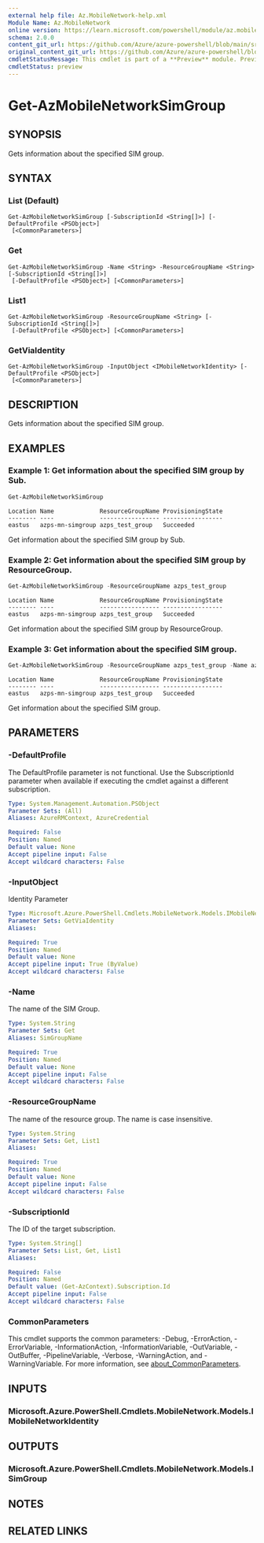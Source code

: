 ```yaml
---
external help file: Az.MobileNetwork-help.xml
Module Name: Az.MobileNetwork
online version: https://learn.microsoft.com/powershell/module/az.mobilenetwork/get-azmobilenetworksimgroup
schema: 2.0.0
content_git_url: https://github.com/Azure/azure-powershell/blob/main/src/MobileNetwork/MobileNetwork/help/Get-AzMobileNetworkSimGroup.md
original_content_git_url: https://github.com/Azure/azure-powershell/blob/main/src/MobileNetwork/MobileNetwork/help/Get-AzMobileNetworkSimGroup.md
cmdletStatusMessage: This cmdlet is part of a **Preview** module. Preview versions aren't recommended for use in production environments. For more information, see https://aka.ms/azps-refstatus.
cmdletStatus: preview
---
```

# Get-AzMobileNetworkSimGroup

## SYNOPSIS
Gets information about the specified SIM group.

## SYNTAX

### List (Default)
```
Get-AzMobileNetworkSimGroup [-SubscriptionId <String[]>] [-DefaultProfile <PSObject>]
 [<CommonParameters>]
```

### Get
```
Get-AzMobileNetworkSimGroup -Name <String> -ResourceGroupName <String> [-SubscriptionId <String[]>]
 [-DefaultProfile <PSObject>] [<CommonParameters>]
```

### List1
```
Get-AzMobileNetworkSimGroup -ResourceGroupName <String> [-SubscriptionId <String[]>]
 [-DefaultProfile <PSObject>] [<CommonParameters>]
```

### GetViaIdentity
```
Get-AzMobileNetworkSimGroup -InputObject <IMobileNetworkIdentity> [-DefaultProfile <PSObject>]
 [<CommonParameters>]
```

## DESCRIPTION
Gets information about the specified SIM group.

## EXAMPLES

### Example 1: Get information about the specified SIM group by Sub.
```powershell
Get-AzMobileNetworkSimGroup
```

```output
Location Name             ResourceGroupName ProvisioningState
-------- ----             ----------------- -----------------
eastus   azps-mn-simgroup azps_test_group   Succeeded
```

Get information about the specified SIM group by Sub.

### Example 2: Get information about the specified SIM group by ResourceGroup.
```powershell
Get-AzMobileNetworkSimGroup -ResourceGroupName azps_test_group
```

```output
Location Name             ResourceGroupName ProvisioningState
-------- ----             ----------------- -----------------
eastus   azps-mn-simgroup azps_test_group   Succeeded
```

Get information about the specified SIM group by ResourceGroup.

### Example 3: Get information about the specified SIM group.
```powershell
Get-AzMobileNetworkSimGroup -ResourceGroupName azps_test_group -Name azps-mn-simgroup
```

```output
Location Name             ResourceGroupName ProvisioningState
-------- ----             ----------------- -----------------
eastus   azps-mn-simgroup azps_test_group   Succeeded
```

Get information about the specified SIM group.

## PARAMETERS

### -DefaultProfile
The DefaultProfile parameter is not functional.
Use the SubscriptionId parameter when available if executing the cmdlet against a different subscription.

```yaml
Type: System.Management.Automation.PSObject
Parameter Sets: (All)
Aliases: AzureRMContext, AzureCredential

Required: False
Position: Named
Default value: None
Accept pipeline input: False
Accept wildcard characters: False
```

### -InputObject
Identity Parameter

```yaml
Type: Microsoft.Azure.PowerShell.Cmdlets.MobileNetwork.Models.IMobileNetworkIdentity
Parameter Sets: GetViaIdentity
Aliases:

Required: True
Position: Named
Default value: None
Accept pipeline input: True (ByValue)
Accept wildcard characters: False
```

### -Name
The name of the SIM Group.

```yaml
Type: System.String
Parameter Sets: Get
Aliases: SimGroupName

Required: True
Position: Named
Default value: None
Accept pipeline input: False
Accept wildcard characters: False
```

### -ResourceGroupName
The name of the resource group.
The name is case insensitive.

```yaml
Type: System.String
Parameter Sets: Get, List1
Aliases:

Required: True
Position: Named
Default value: None
Accept pipeline input: False
Accept wildcard characters: False
```

### -SubscriptionId
The ID of the target subscription.

```yaml
Type: System.String[]
Parameter Sets: List, Get, List1
Aliases:

Required: False
Position: Named
Default value: (Get-AzContext).Subscription.Id
Accept pipeline input: False
Accept wildcard characters: False
```

### CommonParameters
This cmdlet supports the common parameters: -Debug, -ErrorAction, -ErrorVariable, -InformationAction, -InformationVariable, -OutVariable, -OutBuffer, -PipelineVariable, -Verbose, -WarningAction, and -WarningVariable. For more information, see [about_CommonParameters](http://go.microsoft.com/fwlink/?LinkID=113216).

## INPUTS

### Microsoft.Azure.PowerShell.Cmdlets.MobileNetwork.Models.IMobileNetworkIdentity

## OUTPUTS

### Microsoft.Azure.PowerShell.Cmdlets.MobileNetwork.Models.ISimGroup

## NOTES

## RELATED LINKS

